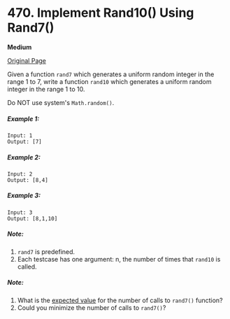 # 470. Implement Rand10() Using Rand7()

**Medium**

[Original Page](https://leetcode.com/problems/implement-rand10-using-rand7/)

Given a function `rand7` which generates a uniform random integer in the range 1 to 7, write a function `rand10` which generates a uniform random integer in the range 1 to 10.

Do NOT use system's `Math.random()`.

##### Example 1:
```
Input: 1
Output: [7]
```

##### Example 2: 
```
Input: 2
Output: [8,4]
```

##### Example 3:
```
Input: 3
Output: [8,1,10]
```

##### Note:
1. `rand7` is predefined.
2. Each testcase has one argument: n, the number of times that `rand10` is called.

##### Note:
1. What is the [expected value](https://en.wikipedia.org/wiki/Expected_value) for the number of calls to `rand7()` function?
2. Could you minimize the number of calls to `rand7()`?
